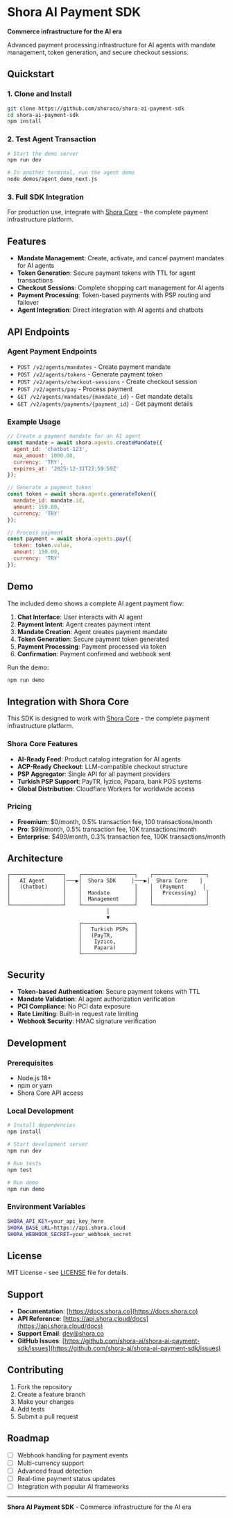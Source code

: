 # Shora AI Payment SDK

**Commerce infrastructure for the AI era**

Advanced payment processing infrastructure for AI agents with mandate management, token generation, and secure checkout sessions.

## Quickstart

### 1. Clone and Install

```bash
git clone https://github.com/shoraco/shora-ai-payment-sdk
cd shora-ai-payment-sdk
npm install
```

### 2. Test Agent Transaction

```bash
# Start the demo server
npm run dev

# In another terminal, run the agent demo
node demos/agent_demo_next.js
```

### 3. Full SDK Integration

For production use, integrate with [Shora Core](https://shora.co) - the complete payment infrastructure platform.

## Features

- **Mandate Management**: Create, activate, and cancel payment mandates for AI agents
- **Token Generation**: Secure payment tokens with TTL for agent transactions  
- **Checkout Sessions**: Complete shopping cart management for AI agents
- **Payment Processing**: Token-based payments with PSP routing and failover
- **Agent Integration**: Direct integration with AI agents and chatbots

## API Endpoints

### Agent Payment Endpoints

- `POST /v2/agents/mandates` - Create payment mandate
- `POST /v2/agents/tokens` - Generate payment token
- `POST /v2/agents/checkout-sessions` - Create checkout session
- `POST /v2/agents/pay` - Process payment
- `GET /v2/agents/mandates/{mandate_id}` - Get mandate details
- `GET /v2/agents/payments/{payment_id}` - Get payment details

### Example Usage

```javascript
// Create a payment mandate for an AI agent
const mandate = await shora.agents.createMandate({
  agent_id: 'chatbot-123',
  max_amount: 1000.00,
  currency: 'TRY',
  expires_at: '2025-12-31T23:59:59Z'
});

// Generate a payment token
const token = await shora.agents.generateToken({
  mandate_id: mandate.id,
  amount: 150.00,
  currency: 'TRY'
});

// Process payment
const payment = await shora.agents.pay({
  token: token.value,
  amount: 150.00,
  currency: 'TRY'
});
```

## Demo

The included demo shows a complete AI agent payment flow:

1. **Chat Interface**: User interacts with AI agent
2. **Payment Intent**: Agent creates payment intent
3. **Mandate Creation**: Agent creates payment mandate
4. **Token Generation**: Secure payment token generated
5. **Payment Processing**: Payment processed via token
6. **Confirmation**: Payment confirmed and webhook sent

Run the demo:
```bash
npm run demo
```

## Integration with Shora Core

This SDK is designed to work with [Shora Core](https://shora.co) - the complete payment infrastructure platform.

### Shora Core Features

- **AI-Ready Feed**: Product catalog integration for AI agents
- **ACP-Ready Checkout**: LLM-compatible checkout structure
- **PSP Aggregator**: Single API for all payment providers
- **Turkish PSP Support**: PayTR, İyzico, Papara, bank POS systems
- **Global Distribution**: Cloudflare Workers for worldwide access

### Pricing

- **Freemium**: $0/month, 0.5% transaction fee, 100 transactions/month
- **Pro**: $99/month, 0.5% transaction fee, 10K transactions/month  
- **Enterprise**: $499/month, 0.3% transaction fee, 100K transactions/month

## Architecture

```
┌─────────────────┐    ┌─────────────────┐    ┌─────────────────┐
│   AI Agent      │───▶│  Shora SDK     │───▶│  Shora Core    │
│   (Chatbot)     │    │                 │    │  (Payment      │
│                 │    │  Mandate        │    │   Processing)   │
│                 │    │  Management     │    │                 │
└─────────────────┘    └─────────────────┘    └─────────────────┘
                                │
                                ▼
                       ┌─────────────────┐
                       │   Turkish PSPs  │
                       │   (PayTR,       │
                       │    İyzico,      │
                       │    Papara)      │
                       └─────────────────┘
```

## Security

- **Token-based Authentication**: Secure payment tokens with TTL
- **Mandate Validation**: AI agent authorization verification
- **PCI Compliance**: No PCI data exposure
- **Rate Limiting**: Built-in request rate limiting
- **Webhook Security**: HMAC signature verification

## Development

### Prerequisites

- Node.js 18+
- npm or yarn
- Shora Core API access

### Local Development

```bash
# Install dependencies
npm install

# Start development server
npm run dev

# Run tests
npm test

# Run demo
npm run demo
```

### Environment Variables

```bash
SHORA_API_KEY=your_api_key_here
SHORA_BASE_URL=https://api.shora.cloud
SHORA_WEBHOOK_SECRET=your_webhook_secret
```

## License

MIT License - see [LICENSE](LICENSE) file for details.

## Support

- **Documentation**: [https://docs.shora.co](https://docs.shora.co)
- **API Reference**: [https://api.shora.cloud/docs](https://api.shora.cloud/docs)
- **Support Email**: dev@shora.co
- **GitHub Issues**: [https://github.com/shora-ai/shora-ai-payment-sdk/issues](https://github.com/shora-ai/shora-ai-payment-sdk/issues)

## Contributing

1. Fork the repository
2. Create a feature branch
3. Make your changes
4. Add tests
5. Submit a pull request

## Roadmap

- [ ] Webhook handling for payment events
- [ ] Multi-currency support
- [ ] Advanced fraud detection
- [ ] Real-time payment status updates
- [ ] Integration with popular AI frameworks

---

**Shora AI Payment SDK** - Commerce infrastructure for the AI era

